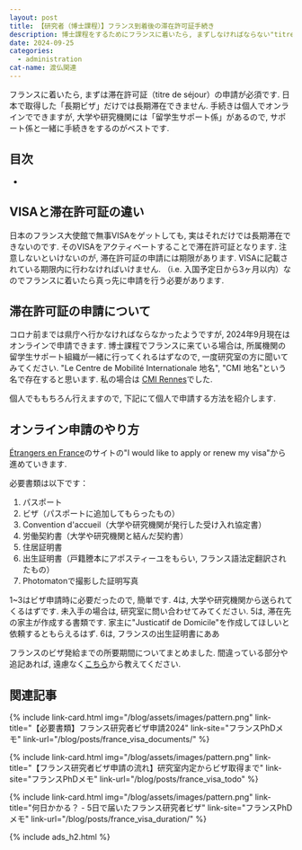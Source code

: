 ```yaml
---
layout: post
title: 【研究者（博士課程）】フランス到着後の滞在許可証手続き
description: 博士課程をするためにフランスに着いたら, まずしなければならない"titre de séjour"のオンライン申請について. パスポートのVISAだけでは長期滞在できません.
date: 2024-09-25
categories: 
  - administration
cat-name: 渡仏関連
---
```


フランスに着いたら, まずは滞在許可証（titre de séjour）の申請が必須です. 日本で取得した「長期ビザ」だけでは長期滞在できません. 手続きは個人でオンラインでできますが, 大学や研究機関には「留学生サポート係」があるので, サポート係と一緒に手続きをするのがベストです. 

## 目次

- []()

## VISAと滞在許可証の違い

日本のフランス大使館で無事VISAをゲットしても, 実はそれだけでは長期滞在できないのです. そのVISAをアクティベートすることで滞在許可証となります. 注意しないといけないのが, 滞在許可証の申請には期限があります. VISAに記載されている期限内に行わなければいけません. （i.e. 入国予定日から3ヶ月以内）なのでフランスに着いたら真っ先に申請を行う必要があります.


## 滞在許可証の申請について

コロナ前までは県庁へ行かなければならなかったようですが, <span class="marker">2024年9月現在はオンラインで申請</span>できます. 博士課程でフランスに来ている場合は, 所属機関の留学生サポート組織が一緒に行ってくれるはずなので, 一度研究室の方に聞いてみてください. "Le Centre de Mobilité Internationale 地名", "CMI 地名"という名で存在すると思います. 私の場合は [CMI Rennes](https://cmi.univ-rennes.fr/)でした.

個人でももちろん行えますので, 下記にて個人で申請する方法を紹介します. 

## オンライン申請のやり方

[Étrangers en France](https://administration-etrangers-en-france.interieur.gouv.fr/particuliers/#/)のサイトの"I would like to apply or renew my visa"から進めていきます. 

必要書類は以下です：
1. パスポート
2. ビザ（パスポートに追加してもらったもの）
3. Convention d'accueil（大学や研究機関が発行した受け入れ協定書）
4. 労働契約書（大学や研究機関と結んだ契約書）
5. 住居証明書
6. 出生証明書（戸籍謄本にアポスティーユをもらい, フランス語法定翻訳されたもの）
7. Photomatonで撮影した証明写真

1~3はビザ申請時に必要だったので, 簡単です.
4は, 大学や研究機関から送られてくるはずです. 未入手の場合は, 研究室に問い合わせてみてください.
5は, 滞在先の家主が作成する書類です. 家主に"Justicatif de Domicile"を作成してほしいと依頼するともらえるはず. 
6は, フランスの出生証明書にああ



フランスのビザ発給までの所要期間についてまとめました. 間違っている部分や追記あれば, 遠慮なく[こちら](https://forms.gle/QNzFbuAdrYB565GS8)から教えてください. 

## 関連記事


{% include link-card.html 
img="/blog/assets/images/pattern.png" 
link-title="【必要書類】フランス研究者ビザ申請2024" 
link-site="フランスPhDメモ" 
link-url="/blog/posts/france_visa_documents/" 
%}

{% include link-card.html 
img="/blog/assets/images/pattern.png" 
link-title="【フランス研究者ビザ申請の流れ】研究室内定からビザ取得まで" 
link-site="フランスPhDメモ" 
link-url="/blog/posts/france_visa_todo" 
%}


{% include link-card.html 
img="/blog/assets/images/pattern.png" 
link-title="何日かかる？ - 5日で届いたフランス研究者ビザ" 
link-site="フランスPhDメモ" 
link-url="/blog/posts/france_visa_duration/" 
%}


{% include ads_h2.html %}